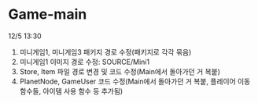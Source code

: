 # Game-main

12/5 13:30 
1. 미니게임1, 미니게임3 패키지 경로 수정(패키지로 각각 묶음)
2. 미니게임1 이미지 경로 수정: SOURCE/Mini1
3. Store, Item 파일 경로 변경 및 코드 수정(Main에서 돌아가던 거 복붙)
4. PlanetNode, GameUser 코드 수정(Main에서 돌아가던 거 복붙, 플레이어 이동 함수들, 아이템 사용 함수 등 추가됨)
